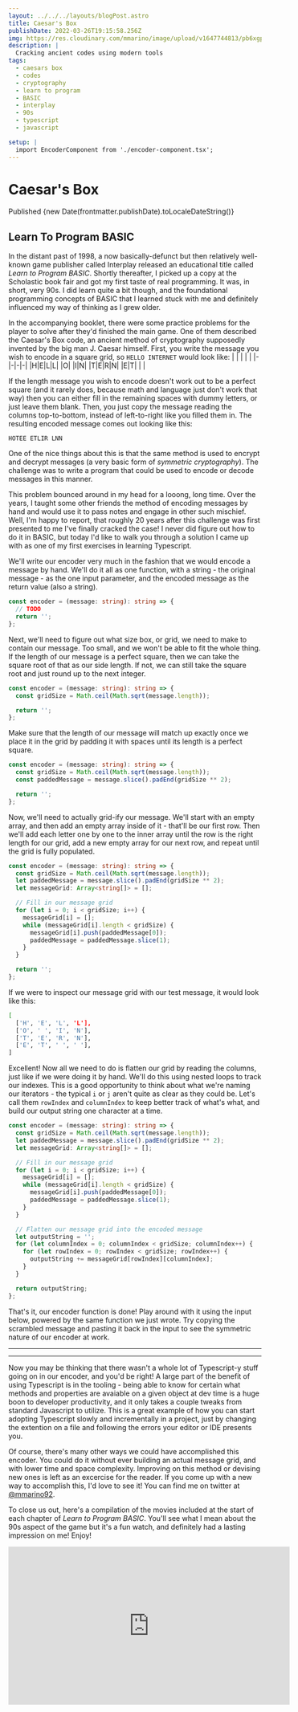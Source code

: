 ```yaml
---
layout: ../../../layouts/blogPost.astro
title: Caesar's Box
publishDate: 2022-03-26T19:15:58.256Z
img: https://res.cloudinary.com/mmarino/image/upload/v1647744813/pb6xgpxuybahzvbcgnkt.webp
description: |
  Cracking ancient codes using modern tools
tags:
  - caesars box
  - codes
  - cryptography
  - learn to program
  - BASIC
  - interplay
  - 90s
  - typescript
  - javascript

setup: |
  import EncoderComponent from './encoder-component.tsx';
---
```


# Caesar's Box

Published {new Date(frontmatter.publishDate).toLocaleDateString()}

## Learn To Program BASIC

In the distant past of 1998, a now basically-defunct but then relatively well-known game publisher called Interplay released an educational title called _Learn to Program BASIC_. Shortly thereafter, I picked up a copy at the Scholastic book fair and got my first taste of real programming. It was, in short, very 90s. I did learn quite a bit though, and the foundational programming concepts of BASIC that I learned stuck with me and definitely influenced my way of thinking as I grew older.

In the accompanying booklet, there were some practice problems for the player to solve after they'd finished the main game. One of them described the Caesar's Box code, an ancient method of cryptography supposedly invented by the big man J. Caesar himself. First, you write the message you wish to encode in a square grid, so `HELLO INTERNET` would look like:
| | | | |
|-|-|-|-|
|H|E|L|L|
|O| |I|N|
|T|E|R|N|
|E|T| | |

If the length message you wish to encode doesn't work out to be a perfect square (and it rarely does, because math and language just don't work that way) then you can either fill in the remaining spaces with dummy letters, or just leave them blank. Then, you just copy the message reading the columns top-to-bottom, instead of left-to-right like you filled them in. The resulting encoded message comes out looking like this:

`HOTEE ETLIR LNN `

One of the nice things about this is that the same method is used to encrypt and decrypt messages (a very basic form of _symmetric cryptography_). The challenge was to write a program that could be used to encode or decode messages in this manner.

This problem bounced around in my head for a looong, long time. Over the years, I taught some other friends the method of encoding messages by hand and would use it to pass notes and engage in other such mischief. Well, I'm happy to report, that roughly 20 years after this challenge was first presented to me I've finally cracked the case! I never did figure out how to do it in BASIC, but today I'd like to walk you through a solution I came up with as one of my first exercises in learning Typescript.

We'll write our encoder very much in the fashion that we would encode a message by hand. We'll do it all as one function, with a string - the original message - as the one input parameter, and the encoded message as the return value (also a string).

```ts
const encoder = (message: string): string => {
  // TODO
  return '';
};
```

Next, we'll need to figure out what size box, or grid, we need to make to contain our message. Too small, and we won't be able to fit the whole thing. If the length of our message is a perfect square, then we can take the square root of that as our side length. If not, we can still take the square root and just round up to the next integer.

```ts
const encoder = (message: string): string => {
  const gridSize = Math.ceil(Math.sqrt(message.length));

  return '';
};
```

Make sure that the length of our message will match up exactly once we place it in the grid by padding it with spaces until its length is a perfect square.

```ts
const encoder = (message: string): string => {
  const gridSize = Math.ceil(Math.sqrt(message.length));
  const paddedMessage = message.slice().padEnd(gridSize ** 2);

  return '';
};
```

Now, we'll need to actually grid-ify our message. We'll start with an empty array, and then add an empty array inside of it - that'll be our first row. Then we'll add each letter one by one to the inner array until the row is the right length for our grid, add a new empty array for our next row, and repeat until the grid is fully populated.

```ts
const encoder = (message: string): string => {
  const gridSize = Math.ceil(Math.sqrt(message.length));
  let paddedMessage = message.slice().padEnd(gridSize ** 2);
  let messageGrid: Array<string[]> = [];

  // Fill in our message grid
  for (let i = 0; i < gridSize; i++) {
    messageGrid[i] = [];
    while (messageGrid[i].length < gridSize) {
      messageGrid[i].push(paddedMessage[0]);
      paddedMessage = paddedMessage.slice(1);
    }
  }

  return '';
};
```

If we were to inspect our message grid with our test message, it would look like this:

```bash
[
  ['H', 'E', 'L', 'L'],
  ['O', ' ', 'I', 'N'],
  ['T', 'E', 'R', 'N'],
  ['E', 'T', ' ', ' '],
]
```

Excellent! Now all we need to do is flatten our grid by reading the columns, just like if we were doing it by hand. We'll do this using nested loops to track our indexes. This is a good opportunity to think about what we're naming our iterators - the typical `i` or `j` aren't quite as clear as they could be. Let's call them `rowIndex` and `columnIndex` to keep better track of what's what, and build our output string one character at a time.

```ts
const encoder = (message: string): string => {
  const gridSize = Math.ceil(Math.sqrt(message.length));
  let paddedMessage = message.slice().padEnd(gridSize ** 2);
  let messageGrid: Array<string[]> = [];

  // Fill in our message grid
  for (let i = 0; i < gridSize; i++) {
    messageGrid[i] = [];
    while (messageGrid[i].length < gridSize) {
      messageGrid[i].push(paddedMessage[0]);
      paddedMessage = paddedMessage.slice(1);
    }
  }

  // Flatten our message grid into the encoded message
  let outputString = '';
  for (let columnIndex = 0; columnIndex < gridSize; columnIndex++) {
    for (let rowIndex = 0; rowIndex < gridSize; rowIndex++) {
      outputString += messageGrid[rowIndex][columnIndex];
    }
  }

  return outputString;
};
```

That's it, our encoder function is done! Play around with it using the input below, powered by the same function we just wrote. Try copying the scrambled message and pasting it back in the input to see the symmetric nature of our encoder at work.

---

<EncoderComponent client:visible />

---

Now you may be thinking that there wasn't a whole lot of Typescript-y stuff going on in our encoder, and you'd be right! A large part of the benefit of using Typescript is in the tooling - being able to know for certain what methods and properties are avaiable on a given object at dev time is a huge boon to developer productivity, and it only takes a couple tweaks from standard Javascript to utilize. This is a great example of how you can start adopting Typescript slowly and incrementally in a project, just by changing the extention on a file and following the errors your editor or IDE presents you.

Of course, there's many other ways we could have accomplished this encoder. You could do it without ever building an actual message grid, and with lower time and space complexity. Improving on this method or devising new ones is left as an excercise for the reader. If you come up with a new way to accomplish this, I'd love to see it! You can find me on twitter at [@mmarino92](https://twitter.com/mmarino92).

To close us out, here's a compilation of the movies included at the start of each chapter of _Learn to Program BASIC_. You'll see what I mean about the 90s aspect of the game but it's a fun watch, and definitely had a lasting impression on me! Enjoy!

<iframe width="560" height="315" src="https://www.youtube.com/embed/uBYz9syhNAA" title="YouTube video player" frameborder="0" allow="accelerometer; autoplay; clipboard-write; encrypted-media; gyroscope; picture-in-picture" allowfullscreen></iframe>
